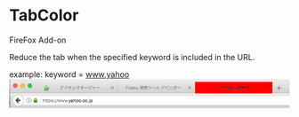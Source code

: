 # TabColor

FireFox Add-on

Reduce the tab when the specified keyword is included in the URL.

example: keyword = www.yahoo
![TabColor](https://raw.githubusercontent.com/takedajs/ImageStorage/master/images/TabColor.png)
